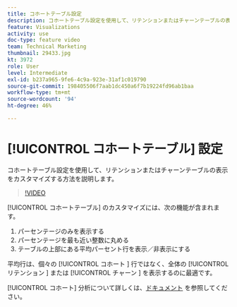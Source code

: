```yaml
---
title: コホートテーブル設定
description: コホートテーブル設定を使用して、リテンションまたはチャーンテーブルの表示をカスタマイズする方法を説明します。
feature: Visualizations
activity: use
doc-type: feature video
team: Technical Marketing
thumbnail: 29433.jpg
kt: 3972
role: User
level: Intermediate
exl-id: b237a965-9fe6-4c9a-923e-31af1c019790
source-git-commit: 198405506f7aab1dc450a6f7b19224fd96ab1baa
workflow-type: tm+mt
source-wordcount: '94'
ht-degree: 46%

---
```


# [!UICONTROL コホートテーブル] 設定

コホートテーブル設定を使用して、リテンションまたはチャーンテーブルの表示をカスタマイズする方法を説明します。

>[!VIDEO](https://video.tv.adobe.com/v/29433/?quality=12&learn=on)

[!UICONTROL コホートテーブル] のカスタマイズには、次の機能が含まれます。

1. パーセンテージのみを表示する
1. パーセンテージを最も近い整数に丸める
1. テーブルの上部にある平均パーセント行を表示／非表示にする

平均行は、個々の [!UICONTROL  コホート ] 行ではなく、全体の [!UICONTROL  リテンション ] または [!UICONTROL  チャーン ] を表示するのに最適です。

[!UICONTROL コホート] 分析について詳しくは、[ドキュメント](https://experienceleague.adobe.com/docs/analytics/analyze/analysis-workspace/visualizations/cohort-table/t-cohort.html?lang=ja) を参照してください。
